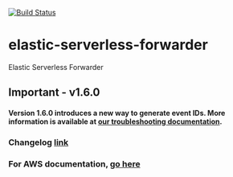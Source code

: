 [![Build Status](https://beats-ci.elastic.co/job/Library/job/elastic-serverless-forwarder-mbp/job/main/badge/icon)](https://beats-ci.elastic.co/job/Library/job/elastic-serverless-forwarder-mbp/job/main/)

# elastic-serverless-forwarder
Elastic Serverless Forwarder

## Important - v1.6.0

#### Version 1.6.0 introduces a new way to generate event IDs. More information is available at [our troubleshooting documentation](https://www.elastic.co/guide/en/observability/master/aws-serverless-troubleshooting.html).

### Changelog [link](https://github.com/elastic/elastic-serverless-forwarder/blob/main/CHANGELOG.md)
### For AWS documentation, [go here](https://github.com/elastic/elastic-serverless-forwarder/blob/main/docs/README-AWS.md)
